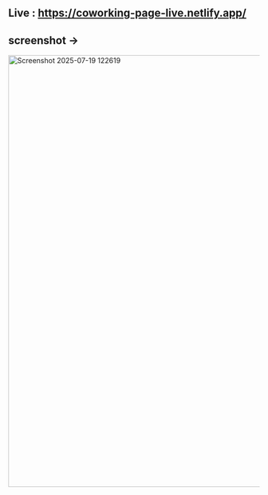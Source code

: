 ## Live : https://coworking-page-live.netlify.app/

## screenshot ->
<img width="1048" height="864" alt="Screenshot 2025-07-19 122619" src="https://github.com/user-attachments/assets/c6e12f15-3a26-49e1-b403-9af318fb62a1" />
